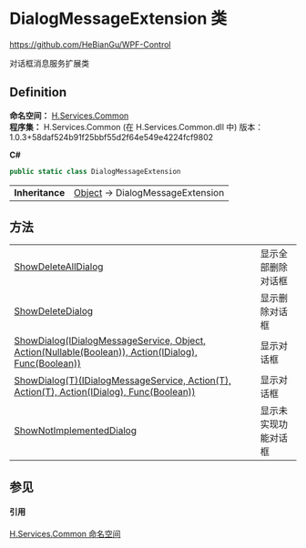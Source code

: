 # DialogMessageExtension 类
https://github.com/HeBianGu/WPF-Control

对话框消息服务扩展类



## Definition
**命名空间：** <a href="b9cdd84f-6623-a51a-f53b-465103ced202">H.Services.Common</a>  
**程序集：** H.Services.Common (在 H.Services.Common.dll 中) 版本：1.0.3+58daf524b91f25bbf55d2f64e549e4224fcf9802

**C#**
``` C#
public static class DialogMessageExtension
```

<table><tr><td><strong>Inheritance</strong></td><td><a href="https://learn.microsoft.com/dotnet/api/system.object" target="_blank" rel="noopener noreferrer">Object</a>  →  DialogMessageExtension</td></tr>
</table>



## 方法
<table>
<tr>
<td><a href="08986a67-2522-6ab3-136b-5d1c0ff0e108">ShowDeleteAllDialog</a></td>
<td>显示全部删除对话框</td></tr>
<tr>
<td><a href="c25d77d9-07e3-aa19-52fa-045fb2c4176c">ShowDeleteDialog</a></td>
<td>显示删除对话框</td></tr>
<tr>
<td><a href="b1a5b31a-8c35-c5bf-44b3-4a33c450bee7">ShowDialog(IDialogMessageService, Object, Action(Nullable(Boolean)), Action(IDialog), Func(Boolean))</a></td>
<td>显示对话框</td></tr>
<tr>
<td><a href="5bbe5862-a3ce-6b0e-e100-d56bdbf4ed90">ShowDialog(T)(IDialogMessageService, Action(T), Action(T), Action(IDialog), Func(Boolean))</a></td>
<td>显示对话框</td></tr>
<tr>
<td><a href="781714ae-4707-f622-48fd-3b137a752a5c">ShowNotImplementedDialog</a></td>
<td>显示未实现功能对话框</td></tr>
</table>

## 参见


#### 引用
<a href="b9cdd84f-6623-a51a-f53b-465103ced202">H.Services.Common 命名空间</a>  
